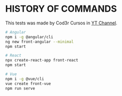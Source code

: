 # HISTORY OF COMMANDS

This tests was made by Cod3r Cursos in [YT Channel](https://www.youtube.com/watch?v=VmmA5SFN2WM).

```bash
# Angular
npm i -g @angular/cli
ng new front-angular --minimal
npm start

# React
npx create-react-app front-react
npm start

# Vue
npm i -g @vue/cli
vue create front-vue
npm run serve
```
